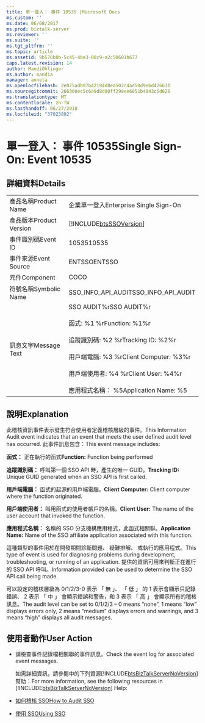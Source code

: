 ```yaml
---
title: 單一登入： 事件 10535 |Microsoft Docs
ms.custom: ''
ms.date: 06/08/2017
ms.prod: biztalk-server
ms.reviewer: ''
ms.suite: ''
ms.tgt_pltfrm: ''
ms.topic: article
ms.assetid: 9b570b0b-5c45-4be3-80c9-a2c50601b677
caps.latest.revision: 14
author: MandiOhlinger
ms.author: mandia
manager: anneta
ms.openlocfilehash: 2e075adb07b42194d8ea502c4ad50d9ebd47663b
ms.sourcegitcommit: 266308ec5c6a9d8d80ff298ee6051b4843c5d626
ms.translationtype: MT
ms.contentlocale: zh-TW
ms.lasthandoff: 06/27/2018
ms.locfileid: "37023892"
---
```

# <a name="single-sign-on-event-10535"></a><span data-ttu-id="70ed4-102">單一登入： 事件 10535</span><span class="sxs-lookup"><span data-stu-id="70ed4-102">Single Sign-On: Event 10535</span></span>
## <a name="details"></a><span data-ttu-id="70ed4-103">詳細資料</span><span class="sxs-lookup"><span data-stu-id="70ed4-103">Details</span></span>  

|                 |                                                                                                                                                                       |
|-----------------|-----------------------------------------------------------------------------------------------------------------------------------------------------------------------|
|  <span data-ttu-id="70ed4-104">產品名稱</span><span class="sxs-lookup"><span data-stu-id="70ed4-104">Product Name</span></span>   |                                                                       <span data-ttu-id="70ed4-105">企業單一登入</span><span class="sxs-lookup"><span data-stu-id="70ed4-105">Enterprise Single Sign-On</span></span>                                                                       |
| <span data-ttu-id="70ed4-106">產品版本</span><span class="sxs-lookup"><span data-stu-id="70ed4-106">Product Version</span></span> |                                                      [!INCLUDE[btsSSOVersion](../includes/btsssoversion-md.md)]                                                       |
|    <span data-ttu-id="70ed4-107">事件識別碼</span><span class="sxs-lookup"><span data-stu-id="70ed4-107">Event ID</span></span>     |                                                                                 <span data-ttu-id="70ed4-108">10535</span><span class="sxs-lookup"><span data-stu-id="70ed4-108">10535</span></span>                                                                                 |
|  <span data-ttu-id="70ed4-109">事件來源</span><span class="sxs-lookup"><span data-stu-id="70ed4-109">Event Source</span></span>   |                                                                                <span data-ttu-id="70ed4-110">ENTSSO</span><span class="sxs-lookup"><span data-stu-id="70ed4-110">ENTSSO</span></span>                                                                                 |
|    <span data-ttu-id="70ed4-111">元件</span><span class="sxs-lookup"><span data-stu-id="70ed4-111">Component</span></span>    |                                                                                  <span data-ttu-id="70ed4-112">CO</span><span class="sxs-lookup"><span data-stu-id="70ed4-112">CO</span></span>                                                                                   |
|  <span data-ttu-id="70ed4-113">符號名稱</span><span class="sxs-lookup"><span data-stu-id="70ed4-113">Symbolic Name</span></span>  |                                                                          <span data-ttu-id="70ed4-114">SSO_INFO_API_AUDIT</span><span class="sxs-lookup"><span data-stu-id="70ed4-114">SSO_INFO_API_AUDIT</span></span>                                                                           |
|  <span data-ttu-id="70ed4-115">訊息文字</span><span class="sxs-lookup"><span data-stu-id="70ed4-115">Message Text</span></span>   | <span data-ttu-id="70ed4-116">SSO AUDIT%r</span><span class="sxs-lookup"><span data-stu-id="70ed4-116">SSO AUDIT%r</span></span><br /><br /> <span data-ttu-id="70ed4-117">函式: %1 %r</span><span class="sxs-lookup"><span data-stu-id="70ed4-117">Function: %1%r</span></span><br /><br /> <span data-ttu-id="70ed4-118">追蹤識別碼: %2 %r</span><span class="sxs-lookup"><span data-stu-id="70ed4-118">Tracking ID: %2%r</span></span><br /><br /> <span data-ttu-id="70ed4-119">用戶端電腦: %3 %r</span><span class="sxs-lookup"><span data-stu-id="70ed4-119">Client Computer: %3%r</span></span><br /><br /> <span data-ttu-id="70ed4-120">用戶端使用者: %4 %r</span><span class="sxs-lookup"><span data-stu-id="70ed4-120">Client User: %4%r</span></span><br /><br /> <span data-ttu-id="70ed4-121">應用程式名稱： %5</span><span class="sxs-lookup"><span data-stu-id="70ed4-121">Application Name: %5</span></span> |

## <a name="explanation"></a><span data-ttu-id="70ed4-122">說明</span><span class="sxs-lookup"><span data-stu-id="70ed4-122">Explanation</span></span>  
 <span data-ttu-id="70ed4-123">此稽核資訊事件表示發生符合使用者定義稽核層級的事件。</span><span class="sxs-lookup"><span data-stu-id="70ed4-123">This Information Audit event indicates that an event that meets the user defined audit level has occurred.</span></span> <span data-ttu-id="70ed4-124">此事件訊息包含：</span><span class="sxs-lookup"><span data-stu-id="70ed4-124">This event message includes:</span></span>  

 <span data-ttu-id="70ed4-125">**函式：** 正在執行的函式</span><span class="sxs-lookup"><span data-stu-id="70ed4-125">**Function:** Function being performed</span></span>  

 <span data-ttu-id="70ed4-126">**追蹤識別碼：** 呼叫第一個 SSO API 時，產生的唯一 GUID。</span><span class="sxs-lookup"><span data-stu-id="70ed4-126">**Tracking ID:** Unique GUID generated when an SSO API is first called.</span></span>  

 <span data-ttu-id="70ed4-127">**用戶端電腦：** 函式的起源的用戶端電腦。</span><span class="sxs-lookup"><span data-stu-id="70ed4-127">**Client Computer:** Client computer where the function originated.</span></span>  

 <span data-ttu-id="70ed4-128">**用戶端使用者：** 叫用函式的使用者帳戶的名稱。</span><span class="sxs-lookup"><span data-stu-id="70ed4-128">**Client User:** The name of the user account that invoked the function.</span></span>  

 <span data-ttu-id="70ed4-129">**應用程式名稱：** 名稱的 SSO 分支機構應用程式，此函式相關聯。</span><span class="sxs-lookup"><span data-stu-id="70ed4-129">**Application Name:** Name of the SSO affiliate application associated with this function.</span></span>  

 <span data-ttu-id="70ed4-130">這種類型的事件用於在開發期間診斷問題、 疑難排解、 或執行的應用程式。</span><span class="sxs-lookup"><span data-stu-id="70ed4-130">This type of event is used for diagnosing problems during development, troubleshooting, or running of an application.</span></span> <span data-ttu-id="70ed4-131">提供的資訊可用來判斷正在進行的 SSO API 呼叫。</span><span class="sxs-lookup"><span data-stu-id="70ed4-131">Information provided can be used to determine the SSO API call being made.</span></span>  

 <span data-ttu-id="70ed4-132">可以設定的稽核層級為 0/1/2/3-0 表示 「 無 」、 「 低 」 的 1 表示會顯示只記錄錯誤、 2 表示 「 中 」 會顯示錯誤和警告，和 3 表示 「 高 」 會顯示所有的稽核訊息。</span><span class="sxs-lookup"><span data-stu-id="70ed4-132">The audit level can be set to 0/1/2/3 – 0 means “none”, 1 means “low” displays errors only, 2 means “medium” displays errors and warnings, and 3 means “high” displays all audit messages.</span></span>  

## <a name="user-action"></a><span data-ttu-id="70ed4-133">使用者動作</span><span class="sxs-lookup"><span data-stu-id="70ed4-133">User Action</span></span>  

- <span data-ttu-id="70ed4-134">請檢查事件記錄檔相關聯的事件訊息。</span><span class="sxs-lookup"><span data-stu-id="70ed4-134">Check the event log for associated event messages.</span></span>  

  <span data-ttu-id="70ed4-135">如需詳細資訊，請參閱中的下列資源[!INCLUDE[btsBizTalkServerNoVersion](../includes/btsbiztalkservernoversion-md.md)]幫助：</span><span class="sxs-lookup"><span data-stu-id="70ed4-135">For more information, see the following resources in [!INCLUDE[btsBizTalkServerNoVersion](../includes/btsbiztalkservernoversion-md.md)] Help:</span></span>  

- [<span data-ttu-id="70ed4-136">如何稽核 SSO</span><span class="sxs-lookup"><span data-stu-id="70ed4-136">How to Audit SSO</span></span>](../core/how-to-audit-sso.md)  

- [<span data-ttu-id="70ed4-137">使用 SSO</span><span class="sxs-lookup"><span data-stu-id="70ed4-137">Using SSO</span></span>](../core/using-sso.md)

